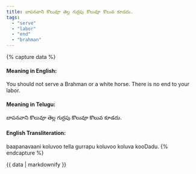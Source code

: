 ```yaml
---
title: బాపనవాని కొలువూ తెల్ల గుర్రపు కొలువూ కొలువ కూడదు.
tags:
  - "serve"
  - "labor"
  - "end"
  - "brahman"
---
```


{% capture data %}
#### Meaning in English:
You should not serve a Brahman or a white horse.
There is no end to your labor.

#### Meaning in Telugu:
బాపనవాని కొలువూ తెల్ల గుర్రపు కొలువూ కొలువ కూడదు.

#### English Transliteration:
baapanavaani koluvoo tella gurrapu koluvoo koluva kooDadu.
{% endcapture %}

{{ data | markdownify }}


